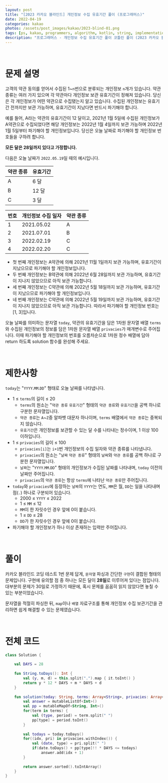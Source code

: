 ```yaml
---
layout: post
title: "[2023 카카오 블라인드] 개인정보 수집 유효기간 풀이 (프로그래머스)"
date: 2022-04-19
categories: kakao
photos: /assets/post_images/kakao/2023-blind-01.png
tags: [ps, kakao, programmers, algorithm, kotlin, string, implementation]
description: "프로그래머스 - 개인정보 수집 유효기간 풀이 코틀린 풀이 (2023 카카오 블라인드 채용 코딩테스트)"
---
```


<br>

# 문제 설명

고객의 약관 동의를 얻어서 수집된 1~`n`번으로 분류되는 개인정보 `n`개가 있습니다. 약관 종류는 여러 가지 있으며 각 약관마다 개인정보 보관 유효기간이 정해져 있습니다. 당신은 각 개인정보가 어떤 약관으로 수집됐는지 알고 있습니다. 수집된 개인정보는 유효기간 전까지만 보관 가능하며, 유효기간이 지났다면 반드시 파기해야 합니다.

예를 들어, A라는 약관의 유효기간이 12 달이고, 2021년 1월 5일에 수집된 개인정보가 A약관으로 수집되었다면 해당 개인정보는 2022년 1월 4일까지 보관 가능하며 2022년 1월 5일부터 파기해야 할 개인정보입니다.
당신은 오늘 날짜로 파기해야 할 개인정보 번호들을 구하려 합니다.

**모든 달은 28일까지 있다고 가정합니다.**

다음은 오늘 날짜가 `2022.05.19`일 때의 예시입니다.

약관 종류|유효기간
---|---
A|6 달
B|12 달
C|3 달


번호|개인정보 수집 일자|약관 종류
---|---|---
1|2021.05.02|A
2|2021.07.01|B
3|2022.02.19|C
4|2022.02.20|C

- 첫 번째 개인정보는 A약관에 의해 2021년 11월 1일까지 보관 가능하며, 유효기간이 지났으므로 파기해야 할 개인정보입니다.
- 두 번째 개인정보는 B약관에 의해 2022년 6월 28일까지 보관 가능하며, 유효기간이 지나지 않았으므로 아직 보관 가능합니다.
- 세 번째 개인정보는 C약관에 의해 2022년 5월 18일까지 보관 가능하며, 유효기간이 지났으므로 파기해야 할 개인정보입니다.
- 네 번째 개인정보는 C약관에 의해 2022년 5월 19일까지 보관 가능하며, 유효기간이 지나지 않았으므로 아직 보관 가능합니다.
따라서 파기해야 할 개인정보 번호는 [1, 3]입니다.

오늘 날짜를 의미하는 문자열 `today`, 약관의 유효기간을 담은 1차원 문자열 배열 `terms`와 수집된 개인정보의 정보를 담은 1차원 문자열 배열 `privacies`가 매개변수로 주어집니다. 이때 파기해야 할 개인정보의 번호를 오름차순으로 1차원 정수 배열에 담아 return 하도록 solution 함수를 완성해 주세요.

<br>

# 제한사항

`today`는 "`YYYY`.`MM`.`DD`" 형태로 오늘 날짜를 나타냅니다.
- 1 ≤ `terms`의 길이 ≤ 20
    - `terms`의 원소는 "`약관 종류` `유효기간`" 형태의 `약관 종류`와 `유효기간`을 공백 하나로 구분한 문자열입니다.
    - `약관 종류`는 `A`~`Z`중 알파벳 대문자 하나이며, `terms` 배열에서 `약관 종류`는 중복되지 않습니다.
    - `유효기간`은 개인정보를 보관할 수 있는 달 수를 나타내는 정수이며, 1 이상 100 이하입니다.
- 1 ≤ `privacies`의 길이 ≤ 100
    - `privacies[i]`는 `i+1`번 개인정보의 수집 일자와 약관 종류를 나타냅니다.
    - `privacies`의 원소는 "`날짜` `약관 종류`" 형태의 `날짜`와 `약관 종류`를 공백 하나로 구분한 문자열입니다.
    - `날짜`는 "`YYYY`.`MM`.`DD`" 형태의 개인정보가 수집된 날짜를 나타내며, `today` 이전의 날짜만 주어집니다.
    - `privacies`의 `약관 종류`는 항상 `terms`에 나타난 `약관 종류`만 주어집니다.
- `today`와 `privacies`에 등장하는 `날짜`의 `YYYY`는 연도, `MM`은 월, `DD`는 일을 나타내며 점(`.`) 하나로 구분되어 있습니다.
    - 2000 ≤ `YYYY` ≤ 2022
    - 1 ≤ `MM` ≤ 12
    - `MM`이 한 자릿수인 경우 앞에 0이 붙습니다.
    - 1 ≤ `DD` ≤ 28
    - `DD`가 한 자릿수인 경우 앞에 0이 붙습니다.
- 파기해야 할 개인정보가 하나 이상 존재하는 입력만 주어집니다.

<br>

# 풀이

카카오 블라인드 코딩 테스트 1번 문제 답게, `문자열` 파싱과 간단한 `구현`이 결합된 형태의 문제입니다. 구현에 유의할 점 중 하나는 모든 달이 **28일**로 이루어져 있다는 점입니다. 대부분의 문제가 30일로 가정하기 때문에, 혹시 문제를 꼼꼼히 읽지 않았다면 놓칠 수 있는 부분이었습니다.

문자열을 적절히 파싱한 뒤, `map`이나 `배열` 자료구조를 통해 개인정보 수집 보관기간을 관리하면 쉽게 해결할 수 있는 문제였습니다.

<br>

# 전체 코드

```kotlin
class Solution {
    
    val DAYS = 28
    
    fun String.toDays(): Int {
        val (y, m, d) = this.split(".").map { it.toInt() }
        return y * 12 * DAYS + m * DAYS + d
    }
    
    fun solution(today: String, terms: Array<String>, privacies: Array<String>): IntArray {
        val answer = mutableListOf<Int>()
        val pp = mutableMapOf<String, Int>()
        for(term in terms) {
            val (type, period) = term.split(" ")
            pp[type] = period.toInt()
        }
        
        val todays = today.toDays()
        for((idx, pri) in privacies.withIndex()) {
            val (date, type) = pri.split(" ")
            if(date.toDays() + pp[type]!! * DAYS <= todays)
                answer.add(idx + 1)
        }
        
        return answer.sorted().toIntArray()
    }
}
```